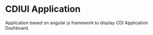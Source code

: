 CDIUI Application
==============

Application based on angular js framework to display CDI Application Dashboard.
